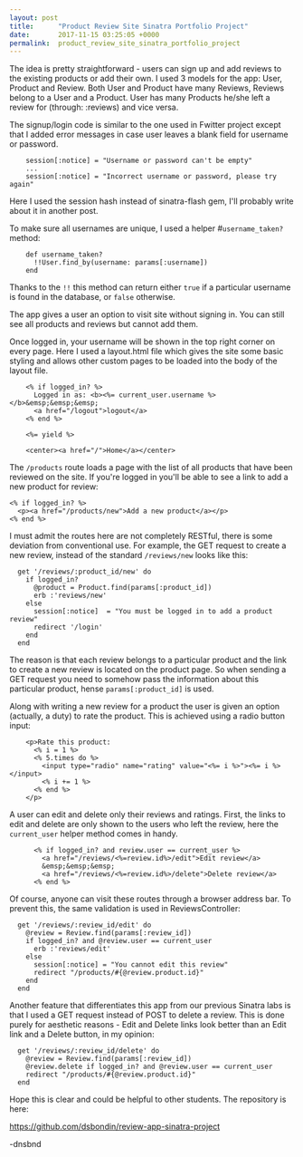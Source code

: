 ```yaml
---
layout: post
title:      "Product Review Site Sinatra Portfolio Project"
date:       2017-11-15 03:25:05 +0000
permalink:  product_review_site_sinatra_portfolio_project
---
```



The idea is pretty straightforward - users can sign up and add reviews to the existing products or add their own. I used 3 models for the app: User, Product and Review. Both User and Product have many Reviews, Reviews belong to a User and a Product. User has many Products he/she left a review for (through: :reviews) and vice versa. 

The signup/login code is similar to the one used in Fwitter project except that I added error messages in case user leaves a blank field for username or password. 

```
    session[:notice] = "Username or password can't be empty"
    ...
    session[:notice] = "Incorrect username or password, please try again"
```

Here I used the session hash instead of sinatra-flash gem, I'll probably write about it in another post.

To make sure all usernames are unique, I used a helper #`username_taken?` method: 

```
    def username_taken?
      !!User.find_by(username: params[:username])
    end
```

Thanks to the `!!` this method can return either `true` if a particular username is found in the database, or `false` otherwise.

The app gives a user an option to visit site without signing in. You can still see all products and reviews but cannot add them.

Once logged in, your username will be shown in the top right corner on every page. Here I used a layout.html file which gives the site some basic styling and allows other custom pages to be loaded into the body of the layout file.

```
    <% if logged_in? %>
      Logged in as: <b><%= current_user.username %></b>&emsp;&emsp;&emsp;
      <a href="/logout">logout</a>
    <% end %>

    <%= yield %>

    <center><a href="/">Home</a></center>
```

The `/products` route loads a page with the list of all products that have been reviewed on the site. If you're logged in you'll be able to see a link to add a new product for review: 

```
<% if logged_in? %>
  <p><a href="/products/new">Add a new product</a></p>
<% end %>
```

I must admit the routes here are not completely RESTful, there is some deviation from conventional use. For example, the GET request to create a new review, instead of the standard `/reviews/new` looks like this: 

```
  get '/reviews/:product_id/new' do
    if logged_in?
      @product = Product.find(params[:product_id])
      erb :'reviews/new'
    else
      session[:notice]  = "You must be logged in to add a product review"
      redirect '/login'
    end
  end
```

The reason is that each review belongs to a particular product and the link to create a new review is located on the product page. So when sending a GET request you need to somehow pass the information about this particular product, hense `params[:product_id]` is used.

Along with writing a new review for a product the user is given an option (actually, a duty) to rate the product. This is achieved using a radio button input: 

```
    <p>Rate this product:
      <% i = 1 %>
      <% 5.times do %>
        <input type="radio" name="rating" value="<%= i %>"><%= i %></input>
        <% i += 1 %>
      <% end %>
    </p>
```

A user can edit and delete only their reviews and ratings. First, the links to edit and delete are only shown to the users who left the review, here the `current_user` helper method comes in handy.

```
      <% if logged_in? and review.user == current_user %>
        <a href="/reviews/<%=review.id%>/edit">Edit review</a>
        &emsp;&emsp;&emsp;
        <a href="/reviews/<%=review.id%>/delete">Delete review</a>
      <% end %>
```

Of course, anyone can visit these routes through a browser address bar. To prevent this, the same validation is used in ReviewsController: 

```
  get '/reviews/:review_id/edit' do
    @review = Review.find(params[:review_id])
    if logged_in? and @review.user == current_user
      erb :'reviews/edit'
    else
      session[:notice] = "You cannot edit this review"
      redirect "/products/#{@review.product.id}"
    end
  end
```

Another feature that differentiates this app from our previous Sinatra labs is that I used a GET request instead of POST to delete a review. This is done purely for aesthetic reasons - Edit and Delete links look better than an Edit link and a Delete button, in my opinion: 

```
  get '/reviews/:review_id/delete' do
    @review = Review.find(params[:review_id])
    @review.delete if logged_in? and @review.user == current_user
    redirect "/products/#{@review.product.id}"
  end
```

Hope this is clear and could be helpful to other students. The repository is here: 

https://github.com/dsbondin/review-app-sinatra-project

-dnsbnd
